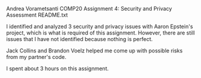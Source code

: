 Andrea Vorametsanti
COMP20
Assignment 4: Security and Privacy Assessment
README.txt

I identified and analyzed 3 security and privacy issues with Aaron Epstein's project, which is what is required of this assignment. However, there are still issues that I have not identified because nothing is perfect.

Jack Collins and Brandon Voelz helped me come up with possible risks from my partner's code.

I spent about 3 hours on this assignment.